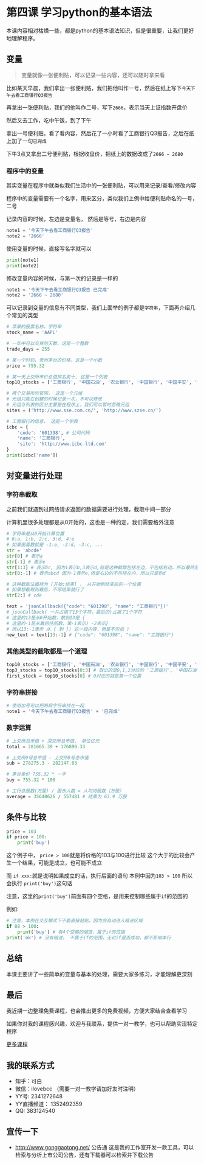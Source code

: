 # 第四课 学习python的基本语法

本课内容相对枯燥一些，都是python的基本语法知识，但是很重要，让我们更好地理解程序。

## 变量
> 变量就像一张便利贴，可以记录一些内容，还可以随时拿来看

比如某天早晨，我们拿出一张便利贴，我们把他叫作一号，然后在纸上写下`今天下午去看工商银行Q3报告`

再拿出一张便利贴，我们的他叫作二号，写下`2666`，表示当天上证指数开盘价

然后又去工作，吃中午饭，到了下午

拿出一号便利贴，看了看内容，然后花了一小时看了工商银行Q3报告，之后在纸上加了一句`已完成`

下午3点又拿出二号便利贴，根据收盘价，把纸上的数据改成了`2666 ~ 2680`

### 程序中的变量
其实变量在程序中就类似我们生活中的一张便利贴，可以用来记录/查看/修改内容

程序中的变量需要有一个名字，用来区分，类似我们上例中给便利贴命名的一号，二号

记录内容的时候，左边是变量名， 然后是等号，右边是内容
```python
note1 = '今天下午去看工商银行Q3报告'
note2 = '2666'
```

使用变量的时候，直接写名字就可以
```python
print(note1)
print(note2)
```

修改变量内容的时候，与第一次的记录是一样的
```python
note1 = '今天下午去看工商银行Q3报告 已完成'
note2 = '2666 ~ 2680'
```

可以记录到变量的信息有不同类型，我们上面举的例子都是`字符串`，下面再介绍几个常见的类型

```python
# 苹果的股票名称，字符串
stock_name = 'AAPL'

# 一年中可以交易的天数，这是一个整数
trade_days = 255

# 某一个时刻，贵州茅台的价格，这是一个小数
price = 755.32

# 某一天上交所市价总值排名前十, 这是一个列表
top10_stocks = ['工商银行', '中国石油', '农业银行', '中国银行', '中国平安', '贵州茅台', '中国石化', '招商银行', '中国人寿', '中国神华']

# 两个交易所的官网， 这是一个元组
# 元组只能在创建的时候记录一次，不可以修改
# 元组与列表的区分主要是在程序上，我们可以暂时忽略元组
sites = ('http://www.sse.com.cn/', 'http://www.szse.cn/')

# 工商银行的信息， 这是一个字典
icbc = {
    'code': '601398', # 公司代码
    'name': '工商银行',
    'site': 'http://www.icbc-ltd.com'
}
print(icbc['name'])
```

## 对变量进行处理
### 字符串截取
之前我们就遇到过网络请求返回的数据需要进行处理，截取中间一部分

计算机里很多处理都是从0开始的，这也是一种约定，我们需要格外注意
```python
# 字符串是从0开始计算位置
# 0:a, 1:b, 2:c, 3:d, 4:e
# 如果倒着数就是 -1:e, -2:d, -3:c, ...
str = 'abcde'
str[0] # 表示a
str[-1] # 表示e
str[1:3] # 表示bc, 因为1表示b,3表示d,但是这种截取包括左边，不包括右边，所以最终是bc
str[0:-1] # 表示abcd 因为-1表示e,但是右边的不包括在内，所以只是到d

# 这种截取法概括为 [开始:结束] ， 从开始到结束前的一个位置
# 如果想截取到最后，不写结束就行了
str[2:] # cde

text = 'jsonCallback({"code": "601398", "name": "工商银行"})'
# jsonCallback( 一共占据了13个字符，最后的)占据了1个字符
# 这里的13是从0开始数，数到13是 {
# 这里的-1是从最后往回数，第-1表示) -2表示}
# 所以13:-1表示 从 { 到 }) 这一段内容，但是不包括 )
new_text = text[13:-1] # {"code": "601398", "name": "工商银行"}

```

### 其他类型的截取都是一个道理
```python
top10_stocks = ['工商银行', '中国石油', '农业银行', '中国银行', '中国平安', '贵州茅台', '中国石化', '招商银行', '中国人寿', '中国神华']
top3_stocks = top10_stocks[0:3] # 取出的是0,1,2对应的 '工商银行', '中国石油', '农业银行'
first_stock = top10_stocks[0] # 0对应的就是第一个位置
```

### 字符串拼接
```python
# 使用加号可以把两段字符串拼在一起
note1 = '今天下午去看工商银行Q3报告' + '已完成'
```

### 数字运算
```python
# 上交所总市值 + 深交所总市值， 单位亿元
total = 281665.39 + 176890.33

# 上交所9号总市值 - 上交所8号总市值
sub = 278275.3 - 282147.03

# 茅台单价 755.32 * 一手
buy = 755.32 * 100

# 工行总股数(万股) / 股东人数 = 人均持股数（万股）
average = 35640626 / 557481 # 结果为 63.9 万股
```

## 条件与比较
```python
price = 103
if price > 100:
    print('buy')
```
这个例子中， `price > 100`就是将价格的103与100进行比较
这个大于的比较会产生一个结果，可能是成立，也可能不成立

而 `if xxx:`就是说明如果成立的话，执行后面的语句
本例中因为`103 > 100` 所以会执行 `print('buy')`这句话

注意，这里的`print('buy')`前面有四个空格，是用来控制哪些属于`if`的范围的

例如:
```python
# 注意，本例在交互模式下不能直接粘贴，因为会自动进入缩进区域
if 88 > 100:
    print('buy') # 有4个空格的缩进，属于if的范围
print('ok') # 没有缩进， 不属于if的范围，无论if是否成功，都不影响本行
```

## 总结
本课主要讲了一些简单的变量与基本的处理，需要大家多练习，才能理解更深刻



## 最后
我近期一边整理免费课程，也会推出更多的免费视频，方便大家结合查看学习

如果你对我的课程感兴趣，欢迎与我联系，提供一对一教学，也可以帮助实现特定程序

[更多课程](https://conybcc.github.io/)

## 我的联系方式
- 知乎：可白
- 微信：ilovebcc （需要一对一教学请加好友时注明）
- YY号: 2341272648
- YY直播频道： 1352492359
- QQ: 383124540

## 宣传一下
- <a href="http://www.gonggaotong.net/" target="_blank">http://www.gonggaotong.net/</a> 公告通 这是我的工作室开发一款工具，可以检索与分析上市公司公告，还有下载器可以检索并下载公告

<script>
var _hmt = _hmt || [];
(function() {
  var hm = document.createElement("script");
  hm.src = "https://hm.baidu.com/hm.js?16fabcce9c3690ffefd5a1d6ffaf6bdf";
  var s = document.getElementsByTagName("script")[0];
  s.parentNode.insertBefore(hm, s);
})();
</script>